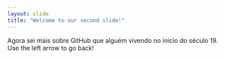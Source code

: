 ```yaml
---
layout: slide
title: "Welcome to our second slide!"
---
```

Agora sei mais sobre GitHub que alguém vivendo no início do século 19.
Use the left arrow to go back!
